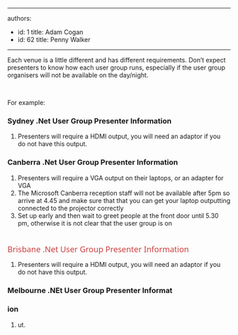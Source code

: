 

---
authors:
  - id: 1
    title: Adam Cogan
  - id: 62
    title: Penny Walker
---




<span class='intro'> <p>Each venue is a little different and has different requirements. Don’t expect presenters to know how each user group runs, especially if the user group organisers will not be available on the day/night.<br></p><br> </span>

<p>​​For example&#58;</p><h3>Sydney .Net User Group Presenter Information</h3><ol><li>Presenters will require a HDMI output, you will need an adaptor if you do&#160;not have this output.<br></li></ol><h3>Canberra .Net User​​​​ Group Presen​​ter Information</h3><ol><li>Presenters will require a VGA output on their laptops, or an adapter for VGA</li><li>The Microsoft Canberra reception staff will not be available after 5pm so arrive at 4.45 and make sure that that you can get your laptop outputting connected to the projector correctly<br></li><li>Set up early and then wait to greet people at the front door until 5.30 pm, otherwise it is not clear that the user group is on<br></li></ol><div><span style="color&#58;#cc4141;font-family&#58;&quot;segoe ui&quot;, &quot;trebuchet ms&quot;, tahoma, arial, verdana, sans-serif;font-size&#58;18px;"><br></span></div><div><span style="color&#58;#cc4141;font-family&#58;&quot;segoe ui&quot;, &quot;trebuchet ms&quot;, tahoma, arial, verdana, sans-serif;font-size&#58;18px;">Brisbane </span><span style="color&#58;#cc4141;font-family&#58;&quot;segoe ui&quot;, &quot;trebuchet ms&quot;, tahoma, arial, verdana, sans-serif;font-size&#58;18px;">.</span><span style="color&#58;#cc4141;font-family&#58;&quot;segoe ui&quot;, &quot;trebuchet ms&quot;, tahoma, arial, verdana, sans-serif;font-size&#58;18px;">Net User Group Presenter Information</span><br></div><ol class="ssw15-rteElement-P"><li>​​​Presenters will require a HDMI output, you will need an adaptor if you do&#160;not have this output.​​<br></li></ol><h3 class="ssw15-rteElement-H3">Melbourne .NEt User Group Presenter Informat</h3><h3 class="ssw15-rteElement-H3">ion<br></h3><ol class="ssw15-rteElement-P"><li>ut.<br>​<br></li></ol>


